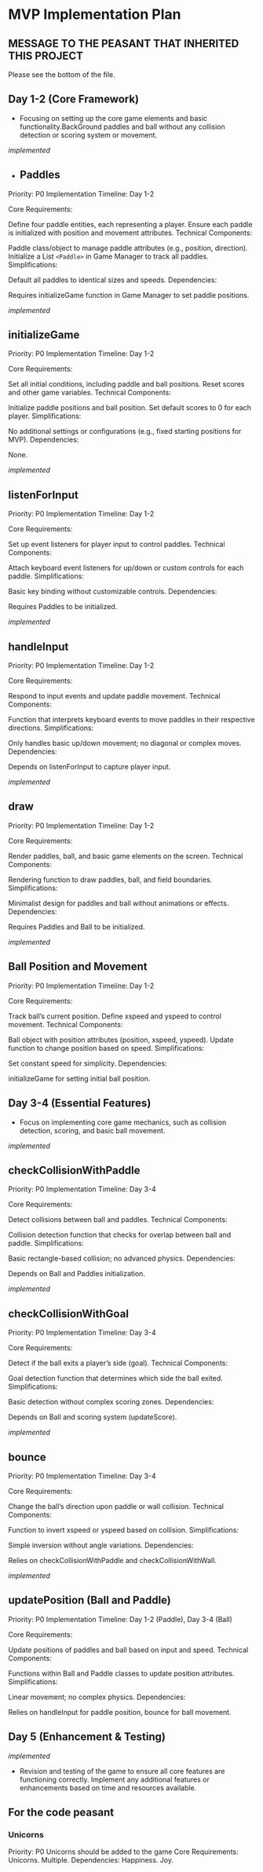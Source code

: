# MVP Implementation Plan

## **MESSAGE TO THE PEASANT THAT INHERITED THIS PROJECT**

Please see the bottom of the file.

## Day 1-2 (Core Framework)

- Focusing on setting up the core game elements and basic functionality.BackGround paddles and ball without any collision detection or scoring system or movement.

*implemented*
- ## Paddles

Priority: P0
Implementation Timeline: Day 1-2

Core Requirements:

Define four paddle entities, each representing a player.
Ensure each paddle is initialized with position and movement attributes.
Technical Components:

Paddle class/object to manage paddle attributes (e.g., position, direction).
Initialize a List `<Paddle>` in Game Manager to track all paddles.
Simplifications:

Default all paddles to identical sizes and speeds.
Dependencies:

Requires initializeGame function in Game Manager to set paddle positions.

*implemented*
## initializeGame

Priority: P0
Implementation Timeline: Day 1-2

Core Requirements:

Set all initial conditions, including paddle and ball positions.
Reset scores and other game variables.
Technical Components:

Initialize paddle positions and ball position.
Set default scores to 0 for each player.
Simplifications:

No additional settings or configurations (e.g., fixed starting positions for MVP).
Dependencies:

None.

*implemented*
## listenForInput

Priority: P0
Implementation Timeline: Day 1-2

Core Requirements:

Set up event listeners for player input to control paddles.
Technical Components:

Attach keyboard event listeners for up/down or custom controls for each paddle.
Simplifications:

Basic key binding without customizable controls.
Dependencies:

Requires Paddles to be initialized.

*implemented*
## handleInput

Priority: P0
Implementation Timeline: Day 1-2

Core Requirements:

Respond to input events and update paddle movement.
Technical Components:

Function that interprets keyboard events to move paddles in their respective directions.
Simplifications:

Only handles basic up/down movement; no diagonal or complex moves.
Dependencies:

Depends on listenForInput to capture player input.

*implemented*
## draw

Priority: P0
Implementation Timeline: Day 1-2

Core Requirements:

Render paddles, ball, and basic game elements on the screen.
Technical Components:

Rendering function to draw paddles, ball, and field boundaries.
Simplifications:

Minimalist design for paddles and ball without animations or effects.
Dependencies:

Requires Paddles and Ball to be initialized.

*implemented*
## Ball Position and Movement

Priority: P0
Implementation Timeline: Day 1-2

Core Requirements:

Track ball’s current position.
Define xspeed and yspeed to control movement.
Technical Components:

Ball object with position attributes (position, xspeed, yspeed).
Update function to change position based on speed.
Simplifications:

Set constant speed for simplicity.
Dependencies:

initializeGame for setting initial ball position.

## Day 3-4 (Essential Features)

- Focus on implementing core game mechanics, such as collision detection, scoring, and basic ball movement.

*implemented*
## checkCollisionWithPaddle

Priority: P0
Implementation Timeline: Day 3-4

Core Requirements:

Detect collisions between ball and paddles.
Technical Components:

Collision detection function that checks for overlap between ball and paddle.
Simplifications:

Basic rectangle-based collision; no advanced physics.
Dependencies:

Depends on Ball and Paddles initialization.

*implemented*
## checkCollisionWithGoal

Priority: P0
Implementation Timeline: Day 3-4

Core Requirements:

Detect if the ball exits a player’s side (goal).
Technical Components:

Goal detection function that determines which side the ball exited.
Simplifications:

Basic detection without complex scoring zones.
Dependencies:

Depends on Ball and scoring system (updateScore).

*implemented*
## bounce

Priority: P0
Implementation Timeline: Day 3-4

Core Requirements:

Change the ball’s direction upon paddle or wall collision.
Technical Components:

Function to invert xspeed or yspeed based on collision.
Simplifications:

Simple inversion without angle variations.
Dependencies:

Relies on checkCollisionWithPaddle and checkCollisionWithWall.

*implemented*
## updatePosition (Ball and Paddle)

Priority: P0
Implementation Timeline: Day 1-2 (Paddle), Day 3-4 (Ball)

Core Requirements:

Update positions of paddles and ball based on input and speed.
Technical Components:

Functions within Ball and Paddle classes to update position attributes.
Simplifications:

Linear movement; no complex physics.
Dependencies:

Relies on handleInput for paddle position, bounce for ball movement.

## Day 5 (Enhancement & Testing)

*implemented*
- Revision and testing of the game to ensure all core features are functioning correctly. Implement any additional features or enhancements based on time and resources available.

## **For the code peasant**
### Unicorns
Priority: P0
Unicorns should be added to the game
Core Requirements:
Unicorns. Multiple.
Dependencies:
Happiness. Joy.
